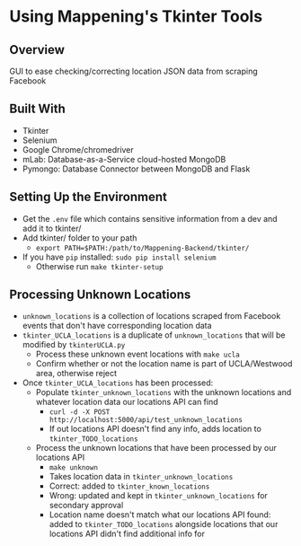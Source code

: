 # Using Mappening's Tkinter Tools

## Overview
GUI to ease checking/correcting location JSON data from scraping Facebook

## Built With
- Tkinter
- Selenium
- Google Chrome/chromedriver
- mLab: Database-as-a-Service cloud-hosted MongoDB
- Pymongo: Database Connector between MongoDB and Flask

## Setting Up the Environment
- Get the `.env` file which contains sensitive information from a dev and add it to tkinter/
- Add tkinter/ folder to your path
  - `export PATH=$PATH:/path/to/Mappening-Backend/tkinter/`
- If you have `pip` installed: `sudo pip install selenium`
  - Otherwise run `make tkinter-setup`

## Processing Unknown Locations
- `unknown_locations` is a collection of locations scraped from Facebook events that don't have corresponding location data
- `tkinter_UCLA_locations` is a duplicate of `unknown_locations` that will be modified by `tkinterUCLA.py`
  - Process these unknown event locations with `make ucla`
  - Confirm whether or not the location name is part of UCLA/Westwood area, otherwise reject
- Once `tkinter_UCLA_locations` has been processed:
  - Populate `tkinter_unknown_locations` with the unknown locations and whatever location data our locations API can find
    - `curl -d -X POST http://localhost:5000/api/test_unknown_locations`
    - If out locations API doesn't find any info, adds location to `tkinter_TODO_locations`
  - Process the unknown locations that have been processed by our locations API
    - `make unknown`
    - Takes location data in `tkinter_unknown_locations`
    - Correct: added to `tkinter_known_locations`
    - Wrong: updated and kept in `tkinter_unknown_locations` for secondary approval
    - Location name doesn't match what our locations API found: added to `tkinter_TODO_locations` alongside locations that our locations API didn't find additional info for
